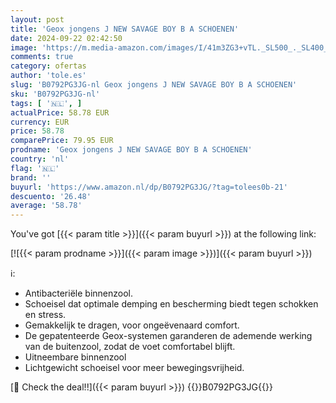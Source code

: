 ```yaml
---
layout: post
title: 'Geox jongens J NEW SAVAGE BOY B A SCHOENEN'
date: 2024-09-22 02:42:50
image: 'https://m.media-amazon.com/images/I/41m3ZG3+vTL._SL500_._SL400_.jpg'
comments: true
category: ofertas
author: 'tole.es'
slug: 'B0792PG3JG-nl Geox jongens J NEW SAVAGE BOY B A SCHOENEN'
sku: 'B0792PG3JG-nl'
tags: [ '🇳🇱', ]
actualPrice: 58.78 EUR
currency: EUR
price: 58.78
comparePrice: 79.95 EUR
prodname: 'Geox jongens J NEW SAVAGE BOY B A SCHOENEN'
country: 'nl'
flag: '🇳🇱'
brand: ''
buyurl: 'https://www.amazon.nl/dp/B0792PG3JG/?tag=tolees0b-21'
descuento: '26.48'
average: '58.78'
---
```


You've got [{{< param title >}}]({{< param buyurl >}}) at the following link:

[![{{< param prodname >}}]({{< param image >}})]({{< param buyurl >}})

ℹ️:

- Antibacteriële binnenzool.
- Schoeisel dat optimale demping en bescherming biedt tegen schokken en stress.
- Gemakkelijk te dragen, voor ongeëvenaard comfort.
- De gepatenteerde Geox-systemen garanderen de ademende werking van de buitenzool, zodat de voet comfortabel blijft.
- Uitneembare binnenzool
- Lichtgewicht schoeisel voor meer bewegingsvrijheid.

[🛒 Check the deal!!]({{< param buyurl >}})
{{<world>}}B0792PG3JG{{</world>}}
